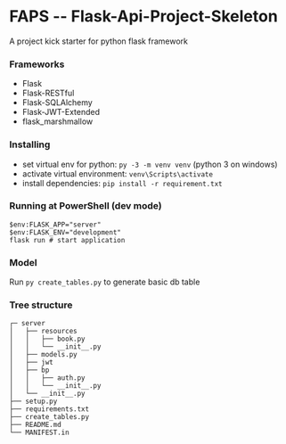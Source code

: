 # FAPS -- Flask-Api-Project-Skeleton
A project kick starter for python flask framework

### Frameworks
* Flask
* Flask-RESTful
* Flask-SQLAlchemy
* Flask-JWT-Extended
* flask_marshmallow

### Installing
* set virtual env for python: `py -3 -m venv venv` (python 3 on windows)
* activate virtual environment: `venv\Scripts\activate`
* install dependencies: `pip install -r requirement.txt`

### Running at PowerShell (dev mode)
```shell
$env:FLASK_APP="server"
$env:FLASK_ENV="development"
flask run # start application
```

### Model
Run `py create_tables.py` to generate basic db table
   

### Tree structure
```
┌─ server
│   ├── resources
│   │   ├── book.py
│   │   └── __init__.py
│   ├── models.py
│   ├── jwt
│   ├── bp
│   │   ├── auth.py
│   │   └── __init__.py
│   └── __init__.py
├── setup.py
├── requirements.txt
├── create_tables.py
├── README.md
└── MANIFEST.in
```
